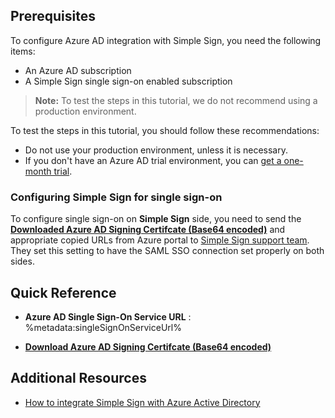 ## Prerequisites

To configure Azure AD integration with Simple Sign, you need the following items:

- An Azure AD subscription
- A Simple Sign single sign-on enabled subscription

> **Note:**
> To test the steps in this tutorial, we do not recommend using a production environment.

To test the steps in this tutorial, you should follow these recommendations:

- Do not use your production environment, unless it is necessary.
- If you don't have an Azure AD trial environment, you can [get a one-month trial](https://azure.microsoft.com/pricing/free-trial/).

### Configuring Simple Sign for single sign-on

To configure single sign-on on **Simple Sign** side, you need to send the **[Downloaded Azure AD Signing Certifcate (Base64 encoded)](%metadata:certificateDownloadBase64Url%)** and appropriate copied URLs from Azure portal to [Simple Sign support team](mailto:info@simplesign.io). They set this setting to have the SAML SSO connection set properly on both sides.

## Quick Reference

* **Azure AD Single Sign-On Service URL** : %metadata:singleSignOnServiceUrl%

* **[Download Azure AD Signing Certifcate (Base64 encoded)](%metadata:certificateDownloadBase64Url%)**

## Additional Resources

* [How to integrate Simple Sign with Azure Active Directory](https://docs.microsoft.com/azure/active-directory/saas-apps/simple-sign-tutorial)
